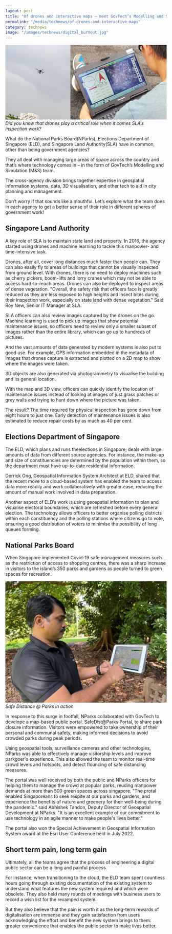 ```yaml
---
layout: post
title: "Of drones and interactive maps – meet GovTech’s Modelling and Simulation team"
permalink: "/media/technews/of-drones-and-interactive-maps"
category: technews
image: "/images/technews/digital_burnout.jpg"
---
```


![GovTechies](/images/technews/drone1.png)
*Did you know that drones play a critical role when it comes SLA's inspection work?*
  
What do the National Parks Board(NParks), Elections Department of Singapore (ELD), and Singapore Land Authority(SLA) have in common, other than being government agencies? 

They all deal with managing large areas of space across the country and that’s where technology comes in – in the form of GovTech’s Modelling and Simulation (M&S) team. 

The cross-agency division brings together expertise in geospatial information systems, data, 3D visualisation, and other tech to aid in city planning and management. 

Don’t worry if that sounds like a mouthful. Let’s explore what the team does in each agency to get a better sense of their role in different spheres of government work!

## Singapore Land Authority

A key role of SLA is to maintain state land and property. In 2016, the agency started using drones and machine learning to tackle this manpower- and time-intensive task. 

Drones, after all, cover long distances much faster than people can. They can also easily fly to areas of buildings that cannot be visually inspected from ground level. With drones, there is no need to deploy machines such as cherry pickers, boom-lifts and lorry cranes which may not be able to access hard-to-reach areas. Drones can also be deployed to inspect areas of dense vegetation. "Overall, the safety risk that officers face is greatly reduced as they are less exposed to high heights and insect bites during their inspection work, especially on state land with dense vegetation." Said Roy New, Senior IT Manager at SLA.

SLA officers can also review images captured by the drones on the go. Machine learning is used to pick up images that show potential maintenance issues, so officers need to review only a smaller subset of images rather than the entire library, which can go up to hundreds of pictures. 

And the vast amounts of data generated by modern systems is also put to good use. For example, GPS information embedded in the metadata of images that drones capture is extracted and plotted on a 2D map to show where the images were taken.

3D objects are also generated via photogrammetry to visualise the building and its general location. 

With the map and 3D view, officers can quickly identify the location of maintenance issues instead of looking at images of just grass patches or grey walls and trying to hunt down where the picture was taken. 

The result? The time required for physical inspection has gone down from eight hours to just one. Early detection of maintenance issues is also estimated to reduce repair costs by as much as 40 per cent.

## Elections Department of Singapore

The ELD, which plans and runs theelections in Singapore, deals with large amounts of data from different source agencies. For instance, the make-up and size of constituencies are determined by the population within them, so the department must have up-to-date residential information. 

Derrick Ong, Geospatial Information System Architect at ELD, shared that the recent move to a cloud-based system has enabled the team to access data more readily and work collaboratively with greater ease, reducing the amount of manual work involved in data preparation. 

Another aspect of ELD’s work is using geospatial information to plan and visualise electoral boundaries, which are refreshed before every general election. The technology allows officers to better organise polling districts within each constituency and the polling stations where citizens go to vote, ensuring a good distribution of voters to minimise the possibility of long queues forming. 

## National Parks Board

When Singapore implemented Covid-19 safe management measures such as the restriction of access to shopping centres, there was a sharp increase in visitors to the island’s 350 parks and gardens as people turned to green spaces for recreation.


![GovTechies](/images/technews/nparks1.jpg)
*Safe Distance @ Parks in action*

In response to this surge in footfall, NParks collaborated with GovTech to develope a map-based public portal. SafeDist@Parks Portal, to share park closure information. Visitors were empowered to take ownership of their personal and communal safety, making informed decisions to avoid crowded parks during peak periods. 

Using geospatial tools, surveillance cameras and other technologies, NParks was able to effectively manage visitorship levels and improve parkgoer's experience. This also allowed the team to monitor real-time crowd levels and hotspots, and detect flouncing of safe distancing measures.

The portal was well received by both the public and NParks officers for helping them to manage the crowd at popular parks, reuding manpower demands at more than 500 green spaces across singapore. "The protal enabled Singaporeans to seek respite at our parks and gardens, and experience the benefits of nature and greenery for their well-being during the pandemic." said Abhishek Tandon, Deputy Director of Geospatial Development at NParks. "It is an excellent example of our commitment to use technology in an agile manner to make people's lives better."

The portal also won the Special Achievement in Geospatial Information System award at the Esri User Conference held in July 2022.

## Short term pain, long term gain

Ultimately, all the teams agree that the process of engineering a digital public sector can be a long and painful process. 

For instance, when transitioning to the cloud, the ELD team spent countless hours going through existing documentation of the existing system to understand what features the new system required and which were obsolete. They also held many rounds of meetings with business users to record a wish list for the revamped system. 

But they also believe that the pain is worth it as the long-term rewards of digitalisation are immense and they gain satisfaction from users acknowledging the effort and benefit the new system brings to them: greater convenience that enables the public sector to make lives better.

